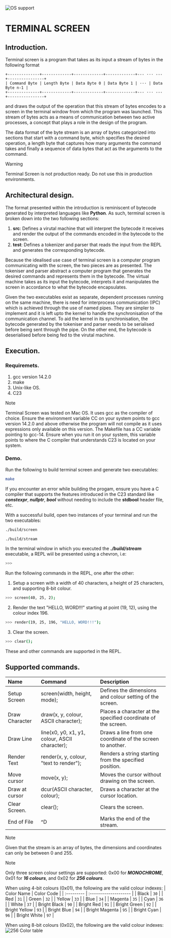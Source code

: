 ![OS support](https://img.shields.io/badge/OS-macOS%20Linux%20-red)

# TERMINAL SCREEN

## Introduction.

Terminal screen is a program that takes as its input a stream of bytes in the following format

```
+--------------+-------------+-------------+-------------+--- ··· ---+----------------+
| Command Byte | Length Byte | Data Byte 0 | Data Byte 1 | ··· | Data Byte n-1 |
+--------------+-------------+-------------+-------------+--- ··· ---+----------------+
```

and draws the output of the operation that this stream of bytes encodes to a screen in the terminal window from which the program was launched. This stream of bytes acts as a means of communication between two active processes, a concept that plays a role in the design of the program.

The data format of the byte stream is an array of bytes categorized into sections that start with a command byte, which specifies the desired operation, a length byte that captures how many arguments the command takes and finally a sequence of data bytes that act as the arguments to the command.

> [!WARNING]
> Terminal Screen is not production ready. Do not use this in production environments.

## Architectural design.

The format presented within the introduction is reminiscent of bytecode generated by interpreted languages like **Python**. As such, terminal screen is broken down into the two following sections:

1. **src**: Defines a virutal machine that will interpret the bytecode it receives and render the output of the commands encoded in the bytecode to the screen.
2. **test**: Defines a tokenizer and parser that reads the input from the REPL and generates the corresponding bytecode.

Because the idealised use case of terminal screen is a computer program communicating with the screen, the two pieces are as presented. The tokeniser and parser abstract a computer program that generates the desired commands and represents them in the bytecode. The virtual
machine takes as its input the bytecode, interprets it and manipulates the screen in accordance to what the bytecode encapsulates.

Given the two executables exist as separate, dependent processes running on the same machine, there is need for interprocess communication (IPC) which is achieved through the use of named pipes. They are simpler to implement and it is left upto the kernel to handle the synchronisation of the communication channel. To aid the kernel in its synchronisation, the bytecode generated by the tokeniser and parser needs to be serialised before being sent through the pipe. On the other end, the bytecode is deserialised before being fed to the virutal machine.

## Execution.

### Requiremets.

1. gcc version 14.2.0
2. make
3. Unix-like OS.
4. C23

> [!NOTE]  
> Terminal Screen was tested on Mac OS. It uses gcc as the compiler of choice. Ensure the environment variable CC on your system points to gcc version 14.2.0 and above otherwise the program will not compile as it uses expressions only available on this version.
> The Makefile has a CC variable pointing to gcc-14. Ensure when you run it on your system, this variable points to where the C compiler that understands C23 is located on your system.

### Demo.

Run the following to build terminal screen and generate two executables:

```bash
make
```

If you encounter an error while building the progam, ensure you have a C compiler that supports the features introduced in the C23 standard like **_constexpr_**, **_nullptr_**, **_bool_** without needing to include the **stdbool** header file, etc.

With a successful build, open two instances of your terminal and run the two executables:

```bash
./build/screen
```

```bash
./build/stream
```

In the terminal window in which you executed the **_./build/stream_** executable, a REPL wiil be presented using a chevron, i.e:

```bash
>>>
```

Run the following commands in the REPL, one after the other:

1. Setup a screen with a width of 40 characters, a height of 25 characters, and supporting 8-bit colour.

```bash
>>> screen(40, 25, 2);
```

2. Render the text "HELLO, WORD!!!" starting at point (19, 12), using the colour index 196.

```bash
>>> render(19, 25, 196, "HELLO, WORD!!!");
```

3. Clear the screen.

```bash
>>> clear();
```

These and other commands are supported in the REPL.

## Supported commands.

| Name           | Command                                        | Description                                                   |
| :------------- | :--------------------------------------------- | :------------------------------------------------------------ |
| Setup Screen   | screen(width, height, mode);                   | Defines the dimensions and colour setting of the screen.      |
| Draw Character | draw(x, y, colour, ASCII character);           | Places a character at the specified coordinate of the screen. |
| Draw Line      | line(x0, y0, x1, y1, colour, ASCII character); | Draws a line from one coordinate of the screen to another.    |
| Render Text    | render(x, y, colour, "text to render");        | Renders a string starting from the specified position.        |
| Move cursor    | move(x, y);                                    | Moves the cursor without drawing on the screen.               |
| Draw at cursor | dcur(ASCII character, colour);                 | Draws a character at the cursor location.                     |
| Clear Screen.  | clear();                                       | Clears the screen.                                            |
| End of File    | ^D                                             | Marks the end of the stream.                                  |

> [!NOTE]  
> Given that the stream is an array of bytes, the dimensions and coordinates can only be between 0 and 255.

> [!NOTE]
> Only three screen colour settings are supported: 0x00 for **_MONOCHROME_**, 0x01 for **_16 colours_**, and 0x02 for **_256 colours_**.

When using 4-bit colours (0x01), the following are the valid colour indexes:
| Color Name | Color Code |
| :--------- | :-------------------- |
| Black | `30` |
| Red | `31` |
| Green | `32` |
| Yellow | `33` |
| Blue | `34` |
| Magenta | `35` |
| Cyan | `36` |
| White | `37` |
| Bright Black | `90` |
| Bright Red | `91` |
| Bright Green | `92` |
| Bright Yellow | `93` |
| Bright Blue | `94` |
| Bright Magenta | `95` |
| Bright Cyan | `96` |
| Bright White | `97` |

When using 8-bit colours (0x02), the following are the valid colour indexes:
![256 Color table](https://user-images.githubusercontent.com/995050/47952855-ecb12480-df75-11e8-89d4-ac26c50e80b9.png)
